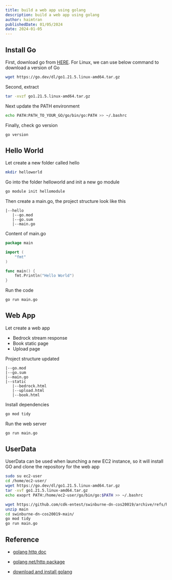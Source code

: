 ```yaml
---
title: build a web app using golang
description: build a web app using golang
author: haimtran
publishedDate: 01/05/2024
date: 2024-01-05
---
```


## Install Go

First, download go from [HERE](https://go.dev/dl/). For Linux, we can use below command to download a version of Go

```bash
wget https://go.dev/dl/go1.21.5.linux-amd64.tar.gz
```

Second, extract

```bash
tar -xvzf go1.21.5.linux-amd64.tar.gz
```

Next update the PATH environment

```bash
echo PATH:PATH_TO_YOUR_GO/go/bin/go:PATH >> ~/.bashrc
```

Finally, check go version

```bash
go version
```

## Hello World

Let create a new folder called hello

```bash
mkdir helloworld
```

Go into the folder helloworld and init a new go module

```bash
go module init hellomodule
```

Then create a main.go, the project structure look like this

```
|--hello
   |--go.mod
   |--go.sum
   |--main.go
```

Content of main.go

```go
package main

import (
    "fmt"
)

func main() {
    fmt.Println("Hello World")
}
```

Run the code

```bash
go run main.go
```

## Web App

Let create a web app

- Bedrock stream response
- Book static page
- Upload page

Project structure updated

```
|--go.mod
|--go.sum
|--main.go
|--static
   |--bedrock.html
   |--upload.html
   |--book.html
```

Install dependencies

```bash
go mod tidy
```

Run the web server

```bash
go run main.go
```

## UserData

UserData can be used when launching a new EC2 instance, so it will install GO and clone the repository for the web app

```bash
sudo su ec2-user
cd /home/ec2-user/
wget https://go.dev/dl/go1.21.5.linux-amd64.tar.gz
tar -xvf go1.21.5.linux-amd64.tar.gz
echo exoprt PATH:/home/ec2-user/go/bin/go:$PATH >> ~/.bashrc

wget https://github.com/cdk-entest/swinburne-dn-cos20019/archive/refs/heads/main.zip
unzip main
cd swinburne-dn-cos20019-main/
go mod tidy
go run main.go
```

## Reference

- [golang http doc](https://go.dev/src/net/http/doc.go)

- [golang net/http package](https://pkg.go.dev/net/http)

- [download and install golang](https://go.dev/doc/install)
